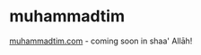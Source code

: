 muhammadtim
===========

[muhammadtim.com](http://muhammadtim.com/ "muhammadtim.com") - coming soon in shaa' Allāh!